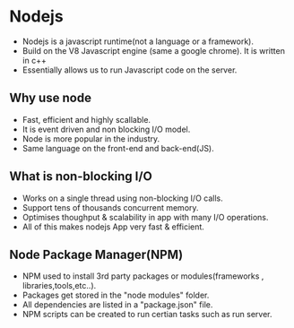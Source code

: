 # Nodejs

- Nodejs is a javascript runtime(not a language or a framework).
- Build on the V8 Javascript engine (same a google chrome). It is written in c++
- Essentially allows us to run Javascript code on the server.

## Why use node
- Fast, efficient and highly scallable.
- It is event driven and non blocking I/O model.
- Node is more popular in the industry.
- Same language on the front-end and back-end(JS).

## What is non-blocking I/O
- Works on a single thread using non-blocking I/O calls.
- Support tens of thousands concurrent memory.
- Optimises thoughput & scalability in app with many I/O operations.
- All of this makes nodejs App very fast & efficient.

## Node Package Manager(NPM)

- NPM used to install 3rd party packages or modules(frameworks , libraries,tools,etc..). 
- Packages get stored in the "node modules" folder.
- All dependencies  are listed in a "package.json" file.
- NPM scripts can be created to run certian tasks such as run server.